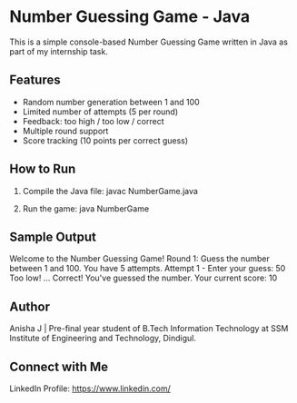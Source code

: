 # Number Guessing Game - Java

This is a simple console-based Number Guessing Game written in Java as part of my internship task.

## Features
- Random number generation between 1 and 100
- Limited number of attempts (5 per round)
- Feedback: too high / too low / correct
- Multiple round support
- Score tracking (10 points per correct guess)

## How to Run
1. Compile the Java file:
   javac NumberGame.java

2. Run the game:
   java NumberGame

## Sample Output
Welcome to the Number Guessing Game!
Round 1:
Guess the number between 1 and 100. You have 5 attempts.
Attempt 1 - Enter your guess: 50
Too low!
...
Correct! You've guessed the number.
Your current score: 10

## Author
Anisha J | Pre-final year student of B.Tech Information Technology at SSM Institute of Engineering and Technology, Dindigul.

## Connect with Me
LinkedIn Profile: https://www.linkedin.com/


